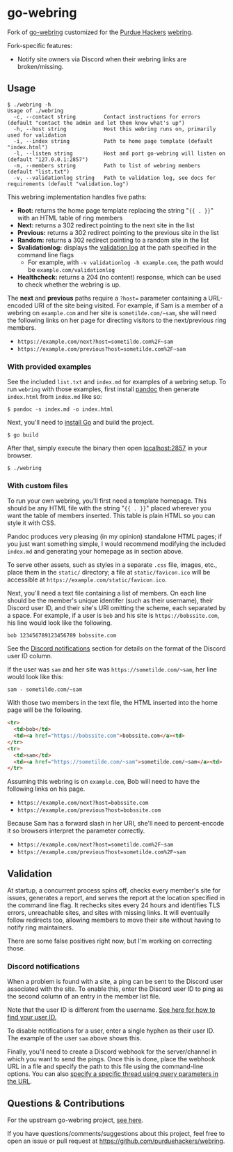 <!--
Copyright Amolith <amolith@secluded.site>
Copyright (C) 2024 Kian Kasad <kian@kasad.com>

SPDX-License-Identifier: CC0-1.0
-->

# go-webring

Fork of [go-webring][upstream] customized for the [Purdue
Hackers](https://purduehackers.com) [webring](https://ring.purduehackers.com).

Fork-specific features:
- Notify site owners via Discord when their webring links are broken/missing.

## Usage

``` text
$ ./webring -h
Usage of ./webring
  -c, --contact string         Contact instructions for errors (default "contact the admin and let them know what's up")
  -h, --host string            Host this webring runs on, primarily used for validation
  -i, --index string           Path to home page template (default "index.html")
  -l, --listen string          Host and port go-webring will listen on (default "127.0.0.1:2857")
  -m, --members string         Path to list of webring members (default "list.txt")
  -v, --validationlog string   Path to validation log, see docs for requirements (default "validation.log")
```

This webring implementation handles five paths:
- **Root:** returns the home page template replacing the string "`{{ . }}`" with
  an HTML table of ring members
- **Next:** returns a 302 redirect pointing to the next site in the list
- **Previous:** returns a 302 redirect pointing to the previous site in the list
- **Random:** returns a 302 redirect pointing to a random site in the list
- **\$validationlog:** displays the [validation log](#validation) at the path
  specified in the command line flags
  - For example, with `-v validationlog -h example.com`, the path would be
    `example.com/validationlog`
- **Healthcheck:** returns a 204 (no content) response, which can be used to
  check whether the webring is up.

The **next** and **previous** paths require a `?host=` parameter containing a
URL-encoded URI of the site being visited. For example, if Sam is a member of a
webring on `example.com` and her site is `sometilde.com/~sam`, she will need the
following links on her page for directing visitors to the next/previous ring
members.

- `https://example.com/next?host=sometilde.com%2F~sam`
- `https://example.com/previous?host=sometilde.com%2F~sam`

### With provided examples

See the included `list.txt` and `index.md` for examples of a webring setup. To
run `webring` with those examples, first install [pandoc](https://pandoc.org)
then generate `index.html` from `index.md` like so:

``` shell
$ pandoc -s index.md -o index.html
```

Next, you'll need to [install Go](https://go.dev/dl) and build the project.

``` shell
$ go build
```

After that, simply execute the binary then open
[localhost:2857](http://localhost:2857) in your browser.

``` shell
$ ./webring
```

### With custom files

To run your own webring, you'll first need a template homepage. This should be
any HTML file with the string "`{{ . }}`" placed wherever you want the table of
members inserted. This table is plain HTML so you can style it with CSS.

Pandoc produces very pleasing (in my opinion) standalone HTML pages; if you just
want something simple, I would recommend modifying the included `index.md` and
generating your homepage as in section above.

To serve other assets, such as styles in a separate `.css` file, images, etc.,
place them in the `static/` directory; a file at `static/favicon.ico` will be
accessible at `https://example.com/static/favicon.ico`.

Next, you'll need a text file containing a list of members. On each line should
be the member's unique identifer (such as their username), their Discord user
ID, and their site's URI omitting the scheme, each separated by a space. For
example, if a user is `bob` and his site is `https://bobssite.com`, his line
would look like the following.

``` text
bob 123456789123456789 bobssite.com
```

See the [Discord notifications](#discord-notifications) section for details on
the format of the Discord user ID column.

If the user was `sam` and her site was `https://sometilde.com/~sam`, her line
would look like this:

``` text
sam - sometilde.com/~sam
```

With those two members in the text file, the HTML inserted into the home page
will be the following.

``` html
<tr>
  <td>bob</td>
  <td><a href="https://bobssite.com">bobssite.com</a><td>
</tr>
<tr>
  <td>sam</td>
  <td><a href="https://sometilde.com/~sam">sometilde.com/~sam</a><td>
</tr>
```

Assuming this webring is on `example.com`, Bob will need to have the following
links on his page.

- `https://example.com/next?host=bobssite.com`
- `https://example.com/previous?host=bobssite.com`

Because Sam has a forward slash in her URI, she'll need to percent-encode it so
browsers interpret the parameter correctly.

- `https://example.com/next?host=sometilde.com%2F~sam`
- `https://example.com/previous?host=sometilde.com%2F~sam`


## Validation

At startup, a concurrent process spins off, checks every member's site for
issues, generates a report, and serves the report at the location specified in
the command line flag. It rechecks sites every 24 hours and identifies TLS
errors, unreachable sites, and sites with missing links. It will eventually
follow redirects too, allowing members to move their site without having to
notify ring maintainers.

There are some false positives right now, but I'm working on correcting those.

### Discord notifications

When a problem is found with a site, a ping can be sent to the Discord user
associated with the site. To enable this, enter the Discord user ID to ping as
the second column of an entry in the member list file.

Note that the user ID is different from the username.
[See here for how to find your user ID.](https://support.discord.com/hc/en-us/articles/206346498-Where-can-I-find-my-User-Server-Message-ID)

To disable notifications for a user, enter a single hyphen as their user ID.
The example of the user `sam` above shows this.

Finally, you'll need to create a Discord webhook for the server/channel in which
you want to send the pings. Once this is done, place the webhook URL in a file
and specify the path to this file using the command-line options. You can also
[specify a specific thread using query parameters in the URL][thread-param].

[thread-param]: https://discord.com/developers/docs/resources/webhook#execute-webhook-query-string-params

## Questions & Contributions
For the upstream go-webring project, [see here][upstream].

If you have questions/comments/suggestions about this project, feel free to open
an issue or pull request at <https://github.com/purduehackers/webring>.

[upstream]: https://git.sr.ht/~amolith/go-webring

